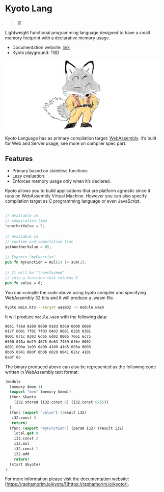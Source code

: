 # Kyoto Lang

> 京

Lightweight functional programming language designed to have a small memory footprint with a declarative memory usage.

- Documentation website: [link](https://raphamorim.io/kyoto/)
- Kyoto playground: TBD

![Logo Fox Yusuke](docs/resources/logo-rect.png)

Kyoto Language has as primary compilation target: [WebAssembly](https://webassembly.org). It’s built for Web and Server usage, see more on compiler spec part.

## Features

- Primary based on stateless functions
- Lazy evaluation.
- Enforces memory usage only when it’s declared.

Kyoto allows you to build applications that are platform agnostic since it runs on WebAssembly Virtual Machine. However you can also specify compilation target as C programming language or even JavaScript.

```rust

// Available in
// compilation time
*anotherValue = 5;

// Available in
// runtime and compilation time
yetAnotherValue = 85;

// Exports "myFunction"
pub fn myFunction = mul(2) |> sum(1);

// It will be "transformed"
// into a function that returns 8
pub fn value = 8;

```

You can compile the code above using kyoto compiler and specifying WebAssembly 32 bits and it will produce a .wasm file.

```bash
kyoto main.kto --target wasm32 -o module.wasm
```

It will produce `module.wasm` with the following data:

```bash
0061 736d 0100 0000 010d 0360 0000 6000
017f 6001 7f01 7f03 0403 0001 0205 0301
0001 071c 0303 6d65 6d02 0005 7661 6c75
6500 010a 6d79 4675 6e63 7469 6f6e 0002
0801 000a 1e03 0a00 4100 41d5 003a 0000
0b05 0041 080f 0b0b 0020 0041 026c 4101
6a0f 0b
```

The binary produced above can also be represented as the following code written in WebAssembly text format:

```lisp
(module
  (memory $mem 1)
  (export "mem" (memory $mem))
  (func $kyoto
    (i32.store8 (i32.const 0) (i32.const 0x55))
  )
  (func (export "value") (result i32)
   i32.const 8
   return)
  (func (export "myFunction") (param i32) (result i32)
    local.get 0
    i32.const 2
    i32.mul
    i32.const 1
    i32.add
    return)
  (start $kyoto)
)
```

For more information please visit the documentation website: [https://raphamorim.io/kyoto/](https://raphamorim.io/kyoto/).
